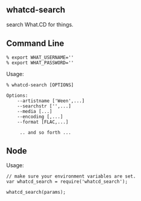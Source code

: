 whatcd-search
----

search What.CD for things.

## Command Line

```
% export WHAT_USERNAME=''
% export WHAT_PASSWORD=''
```

Usage:

```
% whatcd-search [OPTIONS]
```

```
Options:
    --artistname ['Ween',...]
    --searchstr ['',...]
    --media [...]
    --encoding [,...]
    --format [FLAC,...]

     .. and so forth ...
 ```

## Node

Usage:

```
// make sure your environment variables are set.
var whatcd_search = require('whatcd_search');

whatcd_search(params);
```
